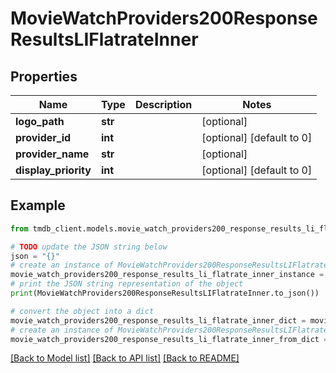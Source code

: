 # MovieWatchProviders200ResponseResultsLIFlatrateInner


## Properties

Name | Type | Description | Notes
------------ | ------------- | ------------- | -------------
**logo_path** | **str** |  | [optional] 
**provider_id** | **int** |  | [optional] [default to 0]
**provider_name** | **str** |  | [optional] 
**display_priority** | **int** |  | [optional] [default to 0]

## Example

```python
from tmdb_client.models.movie_watch_providers200_response_results_li_flatrate_inner import MovieWatchProviders200ResponseResultsLIFlatrateInner

# TODO update the JSON string below
json = "{}"
# create an instance of MovieWatchProviders200ResponseResultsLIFlatrateInner from a JSON string
movie_watch_providers200_response_results_li_flatrate_inner_instance = MovieWatchProviders200ResponseResultsLIFlatrateInner.from_json(json)
# print the JSON string representation of the object
print(MovieWatchProviders200ResponseResultsLIFlatrateInner.to_json())

# convert the object into a dict
movie_watch_providers200_response_results_li_flatrate_inner_dict = movie_watch_providers200_response_results_li_flatrate_inner_instance.to_dict()
# create an instance of MovieWatchProviders200ResponseResultsLIFlatrateInner from a dict
movie_watch_providers200_response_results_li_flatrate_inner_from_dict = MovieWatchProviders200ResponseResultsLIFlatrateInner.from_dict(movie_watch_providers200_response_results_li_flatrate_inner_dict)
```
[[Back to Model list]](../README.md#documentation-for-models) [[Back to API list]](../README.md#documentation-for-api-endpoints) [[Back to README]](../README.md)


